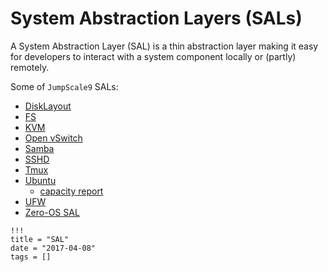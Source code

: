 # System Abstraction Layers (SALs)

A System Abstraction Layer (SAL) is a thin abstraction layer making it easy for developers to interact with a system component locally or (partly) remotely.

Some of `JumpScale9` SALs:

- [DiskLayout](Disklayout.md)
- [FS](FS.md)
- [KVM](KVM.md)
- [Open vSwitch](OpenVSwitch.md)
- [Samba](Samba.md)
- [SSHD](SSHD.md)
- [Tmux](Tmux.md)
- [Ubuntu](Ubuntu.md)
  - [capacity report](capacityreport_from_ubuntu.md)
- [UFW](UFW.md)
- [Zero-OS SAL](zos/primitives.md)


```
!!!
title = "SAL"
date = "2017-04-08"
tags = []
```
